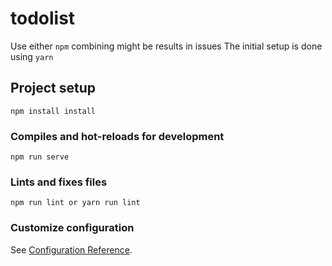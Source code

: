 # todolist

Use either `npm` combining might be results in issues
The initial setup is done using `yarn`

## Project setup

```
npm install install
```

### Compiles and hot-reloads for development

```
npm run serve
```

### Lints and fixes files

```
npm run lint or yarn run lint
```

### Customize configuration

See [Configuration Reference](https://cli.vuejs.org/config/).
